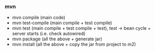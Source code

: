 ### mvn

- mvn compile (main code)
- mvn test-compile (main compile + test compile)
- mvn test (main compile + test compile + test), test -> bean cycle + server starts (i.e. check autowired)
- mvn package (all the above + generate jar)
- mvn install (all the above + copy the jar from project to m2)